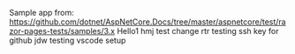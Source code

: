 Sample app from: https://github.com/dotnet/AspNetCore.Docs/tree/master/aspnetcore/test/razor-pages-tests/samples/3.x
Hello1
hmj test change
rtr testing ssh key for github
jdw testing vscode setup